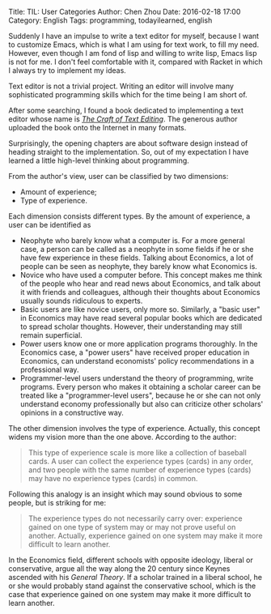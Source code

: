 Title: TIL: User Categories
Author: Chen Zhou
Date: 2016-02-18 17:00
Category: English
Tags: programming, todayilearned, english

Suddenly I have an impulse to write a text editor for myself, because
I want to customize Emacs, which is what I am using for text work, to fill my
need. However, even though I am fond of lisp and willing to write
lisp, Emacs lisp is not for me. I don't feel comfortable with it,
compared with Racket in which I always try to implement my ideas.

Text editor is not a trivial project. Writing an editor will involve
many sophisticated programming skills which for the time being I am
short of.

After some searching, I found a book dedicated to implementing a text
editor whose name is
[*The Craft of Text Editing*](http://www.finseth.com/craft/craft.pdf). The
generous author uploaded the book onto the Internet in many formats.

Surprisingly, the opening chapters are about software design instead of
heading straight to the implementation. So, out of my expectation
I have learned a little high-level thinking about programming.

From the author's view, user can be classified by two dimensions:

* Amount of experience;
* Type of experience.

Each dimension consists different types. By the amount of experience,
a user can be identified as

* Neophyte who barely know what a computer is. For a more general
  case, a person can be called as a neophyte in some fields if he or
  she have few experience in these fields. Talking about Economics, a
  lot of people can be seen as neophyte, they barely know what
  Economics is.
* Novice who have used a computer before. This concept makes me think
  of the people who hear and read news about Economics, and talk about
  it with friends and colleagues, although their thoughts about
  Economics usually sounds ridiculous to experts.
* Basic users are like novice users, only more so. Similarly, a "basic
  user" in Economics may have read several popular books which are
  dedicated to spread scholar thoughts. However, their understanding
  may still remain superficial.
* Power users know one or more application programs thoroughly. In the
  Economics case, a "power users" have received proper education in
  Economics, can understand economists' policy recommendations in a
  professional way.
* Programmer-level users understand the theory of programming, write
  programs. Every person who makes it obtaining a scholar career can
  be treated like a "programmer-level users", because he or she can
  not only understand economy professionally but also can criticize
  other scholars' opinions in a constructive way.

The other dimension involves the type of experience. Actually, this
concept widens my vision more than the one above. According to the
author:

> This type of experience scale is more like a collection of baseball
> cards. A user can collect the experience types (cards) in any
> order, and two people with the same number of experience types
> (cards) may have no experience types (cards) in common.

Following this analogy is an insight which may sound obvious
to some people, but is striking for me:

> The experience types do not necessarily carry over: experience gained
> on one type of system may or may not prove useful on
> another. Actually, experience gained on one system may make it
> more difficult to learn another.

In the Economics field, different schools with opposite ideology,
liberal or conservative, argue all the way along the 20 century since
Keynes ascended with his *General Theory*. If a scholar trained in a
liberal school, he or she would probably stand against the
conservative school, which is the case that experience gained on one
system may make it more difficult to learn another.
